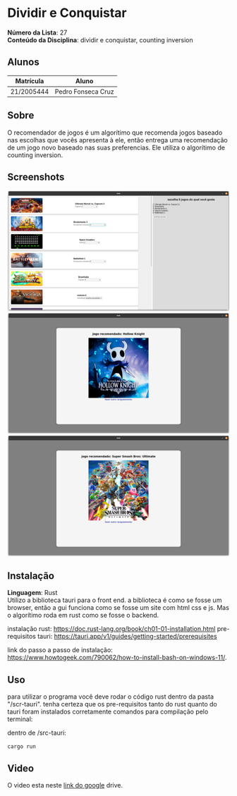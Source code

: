 # Dividir e Conquistar

**Número da Lista**: 27<br>
**Conteúdo da Disciplina**: dividir e conquistar, counting inversion<br>

## Alunos
|Matrícula | Aluno |
| -- | -- |
| 21/2005444  |  Pedro Fonseca Cruz |

## Sobre
O recomendador de jogos é um algorítimo que recomenda jogos baseado nas escolhas que vocês apresenta à ele, então entrega uma recomendação de um jogo novo baseado nas suas preferencias. Ele utiliza o algorítimo de counting inversion.


## Screenshots
![](imagens/foto_01.png)
![](imagens/foto_02.png)
![](imagens/foto_03.png)

## Instalação
**Linguagem**: Rust<br>
Utilizo a biblioteca tauri para o front end. a biblioteca é como se fosse um browser, então a gui funciona como se fosse um site com html css e js. Mas o algorítimo roda em rust como se fosse o backend.

instalação rust: https://doc.rust-lang.org/book/ch01-01-installation.html
pre-requisitos tauri: https://tauri.app/v1/guides/getting-started/prerequisites

link do passo a passo de instalação: https://www.howtogeek.com/790062/how-to-install-bash-on-windows-11/.

## Uso
para utilizar o programa você deve rodar o código rust dentro da pasta "/scr-tauri". tenha certeza que os pre-requisitos tanto do rust quanto do tauri foram instalados corretamente
comandos para compilação pelo terminal:<br>

dentro de /src-tauri:
```console
cargo run
```

## Video

O video esta neste [link do google](https://drive.google.com/drive/folders/1xIbdensyIBQKSg6PQeVZTy7ghQJnvmRk?usp=sharing) drive.

